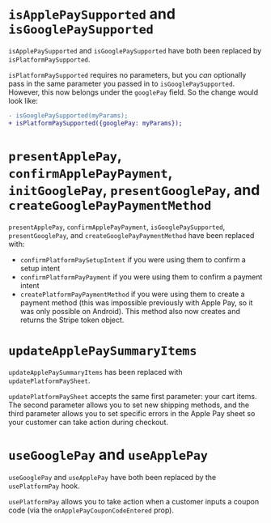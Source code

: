 # `isApplePaySupported` and `isGooglePaySupported`

`isApplePaySupported` and `isGooglePaySupported` have both been replaced by `isPlatformPaySupported`.

`isPlatformPaySupported` requires no parameters, but you _can_ optionally pass in the same parameter you passed in to `isGooglePaySupported`. However, this now belongs under the `googlePay` field. So the change would look like:

```diff
- isGooglePaySupported(myParams);
+ isPlatformPaySupported({googlePay: myParams});
```

# `presentApplePay`, `confirmApplePayPayment`, `initGooglePay`, `presentGooglePay`, and `createGooglePayPaymentMethod`

`presentApplePay`, `confirmApplePayPayment`, `isGooglePaySupported`, `presentGooglePay`, and `createGooglePayPaymentMethod` have been replaced with:

- `confirmPlatformPaySetupIntent` if you were using them to confirm a setup intent
- `confirmPlatformPayPayment` if you were using them to confirm a payment intent
- `createPlatformPayPaymentMethod` if you were using them to create a payment method (this was impossible previously with Apple Pay, so it was only possible on Android). This method also now creates and returns the Stripe token object.

# `updateApplePaySummaryItems`

`updateApplePaySummaryItems` has been replaced with `updatePlatformPaySheet`.

`updatePlatformPaySheet` accepts the same first parameter: your cart items. The second parameter allows you to set new shipping methods, and the third parameter allows you to set specific errors in the Apple Pay sheet so your customer can take action during checkout.

# `useGooglePay` and `useApplePay`

`useGooglePay` and `useApplePay` have both been replaced by the `usePlatformPay` hook.

`usePlatformPay` allows you to take action when a customer inputs a coupon code (via the `onApplePayCouponCodeEntered` prop).
